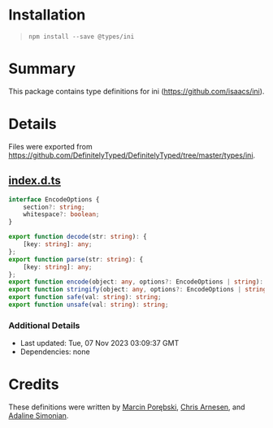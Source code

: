 # Installation
> `npm install --save @types/ini`

# Summary
This package contains type definitions for ini (https://github.com/isaacs/ini).

# Details
Files were exported from https://github.com/DefinitelyTyped/DefinitelyTyped/tree/master/types/ini.
## [index.d.ts](https://github.com/DefinitelyTyped/DefinitelyTyped/tree/master/types/ini/index.d.ts)
````ts
interface EncodeOptions {
    section?: string;
    whitespace?: boolean;
}

export function decode(str: string): {
    [key: string]: any;
};
export function parse(str: string): {
    [key: string]: any;
};
export function encode(object: any, options?: EncodeOptions | string): string;
export function stringify(object: any, options?: EncodeOptions | string): string;
export function safe(val: string): string;
export function unsafe(val: string): string;

````

### Additional Details
 * Last updated: Tue, 07 Nov 2023 03:09:37 GMT
 * Dependencies: none

# Credits
These definitions were written by [Marcin Porębski](https://github.com/marcinporebski), [Chris Arnesen](https://github.com/carnesen), and [Adaline Simonian](https://github.com/adalinesimonian).
